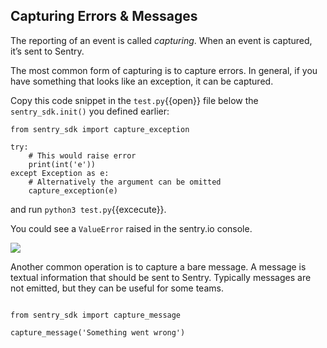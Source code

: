 ## Capturing Errors & Messages
The reporting of an event is called *capturing*. When an event is captured, it’s sent to Sentry. 

The most common form of capturing is to capture errors. In general, if you have something that looks like an exception, it can be captured.

Copy this code snippet in the `test.py`{{open}} file below the `sentry_sdk.init()` you defined earlier:

```
from sentry_sdk import capture_exception

try:
	# This would raise error 
    print(int('e'))
except Exception as e:
    # Alternatively the argument can be omitted
    capture_exception(e)
```
and run `python3 test.py`{{excecute}}. 

You could see a `ValueError` raised in the sentry.io console.

![](https://tva1.sinaimg.cn/large/e6c9d24egy1h29baz0c2kj218804gq3b.jpg)

Another common operation is to capture a bare message. A message is textual information that should be sent to Sentry. Typically messages are not emitted, but they can be useful for some teams. 


```

from sentry_sdk import capture_message

capture_message('Something went wrong')

```